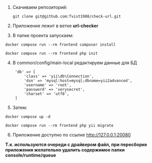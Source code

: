 1. Скачиваем репозиторий:

   `git clone git@github.com:Tvist1988/check-url.git`
2. Приложение лежит в ветке **url-checker**
3. В папке проекта запускаем:

`docker compose run --rm frontend composer install`

`docker compose run --rm frontend php init`



4. В common/config/main-local редактируем данные для БД

   
        'db' => [
            'class' => 'yii\db\Connection',
            'dsn' => 'mysql:host=mysql;dbname=yii2advanced',
            'username' => 'root',
            'password' => 'verysecret',
            'charset' => 'utf8',
        ]

5. Затем:

`docker compose up -d`

`docker compose run --rm frontend php yii migrate`


6. Приложение доступно по ссылке http://127.0.0.1:20080

**Т.к. используются очереди с драйвером файл, при пересборке приложения желательно удалить содержимое папки console/runtime/queue**

